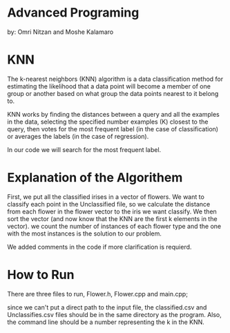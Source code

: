 # Advanced Programing
by: Omri Nitzan and Moshe Kalamaro


# KNN
The k-nearest neighbors (KNN) algorithm is a data classification method for estimating the likelihood that a data point will become a member of one group or another based on what group the data points nearest to it belong to.

KNN works by finding the distances between a query and all the examples in the data, selecting the specified number examples (K) closest to the query, then votes for the most frequent label (in the case of classification) or averages the labels (in the case of regression).

In our code we will search for the most frequent label.

# Explanation of the Algorithem

First, we put all the classified irises in a vector of flowers.
We want to classify each point in the Unclassified file, so we calculate the distance from each flower in the flower vector to the iris we want classify.
We then sort the vector (and now know that the KNN are the first k elements in the vector).
we count the number of instances of each flower type and the one with the most instances is the solution to our problem.

We added comments in the code if more clarification is requierd.

# How to Run

There are three files to run, Flower.h, Flower.cpp and main.cpp;

since we can't put a direct path to the input file, the classified.csv and Unclassifies.csv files should be in the same directory as the program.
Also, the command line should be a number representing the k in the KNN.